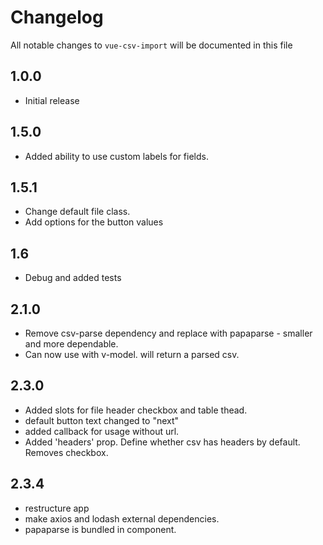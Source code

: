 # Changelog

All notable changes to `vue-csv-import` will be documented in this file

## 1.0.0
- Initial release

## 1.5.0
- Added ability to use custom labels for fields.

## 1.5.1
- Change default file class.
- Add options for the button values

## 1.6
- Debug and added tests

## 2.1.0
- Remove csv-parse dependency and replace with papaparse - smaller and more dependable.
- Can now use with v-model.  will return a parsed csv.

## 2.3.0
- Added slots for file header checkbox and table thead.
- default button text changed to "next"
- added callback for usage without url.
- Added 'headers' prop.  Define whether csv has headers by default.  Removes checkbox.

## 2.3.4
- restructure app
- make axios and lodash external dependencies.
- papaparse is bundled in component.
